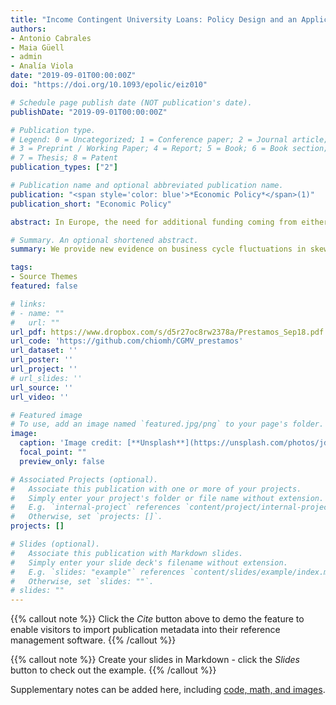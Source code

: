 ```yaml
---
title: "Income Contingent University Loans: Policy Design and an Application to Spain"
authors:
- Antonio Cabrales
- Maia Güell
- admin
- Analía Viola
date: "2019-09-01T00:00:00Z"
doi: "https://doi.org/10.1093/epolic/eiz010"

# Schedule page publish date (NOT publication's date).
publishDate: "2019-09-01T00:00:00Z"

# Publication type.
# Legend: 0 = Uncategorized; 1 = Conference paper; 2 = Journal article;
# 3 = Preprint / Working Paper; 4 = Report; 5 = Book; 6 = Book section;
# 7 = Thesis; 8 = Patent
publication_types: ["2"]

# Publication name and optional abbreviated publication name.
publication: "<span style='color: blue'>*Economic Policy*</span>(1)"
publication_short: "Economic Policy"

abstract: In Europe, the need for additional funding coming from either budget cuts and/or increased costs due to increased competition in university quality has reopened the debate on the financing of university systems. An attractive alternative to the current general-tax-financed subsidies is Income Contingent Loans (ICL), a flexible scheme that puts more weight on private resources while enhancing progressivity. One challenge of the viability of ICL systems is the functioning of the labor market for university graduates. This paper offers a general analysis of the economics of ICL, followed by an application to Spain. We set up a loan laboratory in which we can explore the distributional effects of different loan systems to finance tertiary education at current costs as well as to increase university funding to improve its quality. We use simulated lifetime earnings of graduates matching the dynamics of employment and earnings in the Spanish administrative social security data to calculate the burden of introducing ICL for individuals at different points of the earnings distribution and for the government. We find that (1) our proposed structure is highly progressive under all specifications, with the top quarter of the distribution paying close to the full amount of the tuition and the bottom 10% paying almost no tuition and (2) the share of total university education subsidized by the government is between 16 and 56 percentage points less than under the current system.

# Summary. An optional shortened abstract.
summary: We provide new evidence on business cycle fluctuations in skewed labor income risk in the United States, Germany, Sweden, and France.

tags:
- Source Themes
featured: false

# links:
# - name: ""
#   url: ""
url_pdf: https://www.dropbox.com/s/d5r27oc8rw2378a/Prestamos_Sep18.pdf
url_code: 'https://github.com/chiomh/CGMV_prestamos'
url_dataset: ''
url_poster: ''
url_project: ''
# url_slides: ''
url_source: ''
url_video: ''

# Featured image
# To use, add an image named `featured.jpg/png` to your page's folder. 
image:
  caption: 'Image credit: [**Unsplash**](https://unsplash.com/photos/jdD8gXaTZsc)'
  focal_point: ""
  preview_only: false

# Associated Projects (optional).
#   Associate this publication with one or more of your projects.
#   Simply enter your project's folder or file name without extension.
#   E.g. `internal-project` references `content/project/internal-project/index.md`.
#   Otherwise, set `projects: []`.
projects: []

# Slides (optional).
#   Associate this publication with Markdown slides.
#   Simply enter your slide deck's filename without extension.
#   E.g. `slides: "example"` references `content/slides/example/index.md`.
#   Otherwise, set `slides: ""`.
# slides: ""
---
```


{{% callout note %}}
Click the *Cite* button above to demo the feature to enable visitors to import publication metadata into their reference management software.
{{% /callout %}}

{{% callout note %}}
Create your slides in Markdown - click the *Slides* button to check out the example.
{{% /callout %}}

Supplementary notes can be added here, including [code, math, and images](https://wowchemy.com/docs/writing-markdown-latex/).
